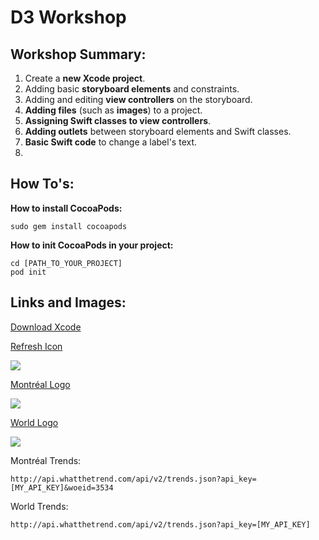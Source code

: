 # D3 Workshop
## Workshop Summary:
1. Create a **new Xcode project**.
2. Adding basic **storyboard elements** and constraints.
4. Adding and editing **view controllers** on the storyboard.
5. **Adding files** (such as **images**) to a project.
6. **Assigning Swift classes to view controllers**.
7. **Adding outlets** between storyboard elements and Swift classes.
8. **Basic Swift code** to change a label's text.
9. 

## How To's:

**How to install CocoaPods:**

```
sudo gem install cocoapods
```

**How to init CocoaPods in your project:**

```
cd [PATH_TO_YOUR_PROJECT]
pod init
```

## Links and Images:
[Download Xcode](https://developer.apple.com/xcode/)

[Refresh Icon](https://raw.githubusercontent.com/wircho/D3Workshop/master/HelloWorld/HelloWorld/refresh@2x.png)

![](https://raw.githubusercontent.com/wircho/D3Workshop/master/HelloWorld/HelloWorld/refresh@2x.png)

[Montréal Logo](https://raw.githubusercontent.com/wircho/D3Workshop/master/HelloWorld/HelloWorld/montreal@2x.png)

![](https://raw.githubusercontent.com/wircho/D3Workshop/master/HelloWorld/HelloWorld/montreal@2x.png)

[World Logo](https://raw.githubusercontent.com/wircho/D3Workshop/master/HelloWorld/HelloWorld/world@2x.png)

![](https://raw.githubusercontent.com/wircho/D3Workshop/master/HelloWorld/HelloWorld/world@2x.png)

Montréal Trends:

`http://api.whatthetrend.com/api/v2/trends.json?api_key=[MY_API_KEY]&woeid=3534`

World Trends:

`http://api.whatthetrend.com/api/v2/trends.json?api_key=[MY_API_KEY]`




